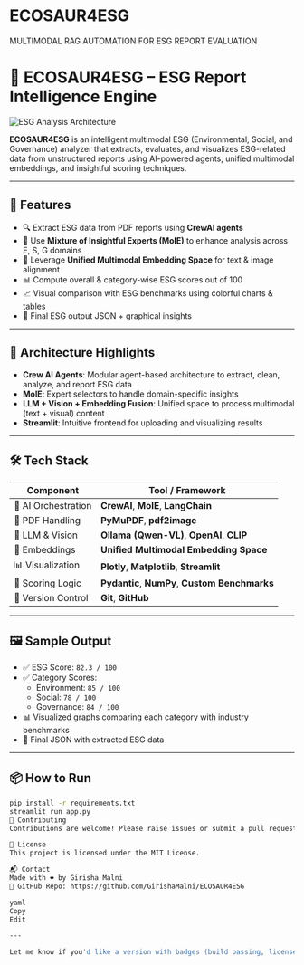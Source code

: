 # ECOSAUR4ESG
MULTIMODAL RAG AUTOMATION FOR ESG REPORT EVALUATION
# 🌱 ECOSAUR4ESG – ESG Report Intelligence Engine

![ESG Analysis Architecture](A_colorful_digital_diagram_illustrates_an_ESG_Anal.png)

**ECOSAUR4ESG** is an intelligent multimodal ESG (Environmental, Social, and Governance) analyzer that extracts, evaluates, and visualizes ESG-related data from unstructured reports using AI-powered agents, unified multimodal embeddings, and insightful scoring techniques.

---

## 🚀 Features

- 🔍 Extract ESG data from PDF reports using **CrewAI agents**
- 🤖 Use **Mixture of Insightful Experts (MoIE)** to enhance analysis across E, S, G domains
- 🔗 Leverage **Unified Multimodal Embedding Space** for text & image alignment
- 📊 Compute overall & category-wise ESG scores out of 100
- 📈 Visual comparison with ESG benchmarks using colorful charts & tables
- 🎯 Final ESG output JSON + graphical insights

---

## 🧠 Architecture Highlights

- **Crew AI Agents**: Modular agent-based architecture to extract, clean, analyze, and report ESG data
- **MoIE**: Expert selectors to handle domain-specific insights
- **LLM + Vision + Embedding Fusion**: Unified space to process multimodal (text + visual) content
- **Streamlit**: Intuitive frontend for uploading and visualizing results

---

## 🛠️ Tech Stack

| Component               | Tool / Framework              |
|------------------------|-------------------------------|
| 🧠 AI Orchestration     | **CrewAI**, **MoIE**, **LangChain** |
| 📄 PDF Handling         | **PyMuPDF**, **pdf2image**     |
| 🤖 LLM & Vision         | **Ollama (Qwen-VL)**, **OpenAI**, **CLIP** |
| 📐 Embeddings           | **Unified Multimodal Embedding Space** |
| 📊 Visualization        | **Plotly**, **Matplotlib**, **Streamlit** |
| 🧮 Scoring Logic        | **Pydantic**, **NumPy**, **Custom Benchmarks** |
| 🔗 Version Control      | **Git**, **GitHub**             |

---

## 🖼 Sample Output

- ✅ ESG Score: `82.3 / 100`
- ✅ Category Scores:
  - Environment: `85 / 100`
  - Social: `78 / 100`
  - Governance: `84 / 100`
- 📊 Visualized graphs comparing each category with industry benchmarks
- 📄 Final JSON with extracted ESG data

---

## 📦 How to Run

```bash
pip install -r requirements.txt
streamlit run app.py
🤝 Contributing
Contributions are welcome! Please raise issues or submit a pull request.

📃 License
This project is licensed under the MIT License.

📬 Contact
Made with ❤️ by Girisha Malni
🔗 GitHub Repo: https://github.com/GirishaMalni/ECOSAUR4ESG

yaml
Copy
Edit

---

Let me know if you'd like a version with badges (build passing, license, etc.) or want a cleaner minimalist version too.
